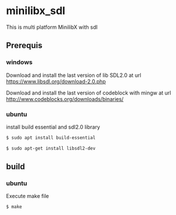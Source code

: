 # minilibx_sdl
This is multi platform MinilibX with sdl

## Prerequis

### windows

Download and install the last version of lib SDL2.0 at url https://www.libsdl.org/download-2.0.php	

Download and install the last version of codeblock with mingw at url http://www.codeblocks.org/downloads/binaries/

### ubuntu

install build essential and sdl2.0 library 

```bash
$ sudo apt install build-essential

$ sudo apt-get install libsdl2-dev
```

## build

### ubuntu

Execute make file

```bash
$ make
```
